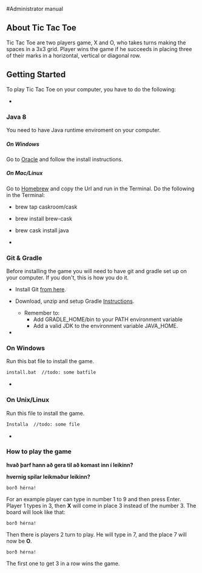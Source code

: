 #Administrator manual

## About Tic Tac Toe

Tic Tac Toe are two players game, X and O, who takes turns making the spaces in a 3x3 grid. Player wins the game if he succeeds in placing three of their marks in a horizontal, vertical or diagonal row. 

## Getting Started
To play Tic Tac Toe on your computer, you have to do the following: 

-
### Java 8
You need to have Java runtime enviroment on your computer. 

##### On Windows
Go to [Oracle](http://www.oracle.com/technetwork/java/javase/downloads/jre7u9-downloads-1859586.html) and follow the install instructions. 

##### On Mac/Linux 
Go to [Homebrew](http://brew.sh) and copy the Url and run in the Terminal. Do the following in the Terminal:

 - brew tap caskroom/cask
 - brew install brew-cask
 - brew cask install java

-
### Git & Gradle
Before installing the game you will need to have git and gradle set up on your computer.  If you don't, this is how you do it.

- Install Git [from here](http://git-scm.com/download/win "Download and install it from here").
- Download, unzip and setup Gradle [Instructions]( https://docs.gradle.org/current/userguide/installation.html "Follow these instructions").    
  - Remember to:
    - Add GRADLE_HOME/bin to your PATH environment variable
    - Add a valid JDK to the environment variable JAVA_HOME.

-
### On Windows
Run this bat file to install the game. 
 ```sh
install.bat  //todo: some batfile
```

-
### On Unix/Linux
Run this file to install the game.
 ```sh
Installa  //todo: some file
```

-
### How to play the game
**hvað þarf hann að gera til að komast inn í leikinn?**

**hvernig spilar leikmaður leikinn?**

	borð hérna!

For an example player can type in number 1 to 9 and then press Enter. Player 1 types in 3, then **X** will come in place 3 instead of the number 3. The board will look like that: 

	borð hérna!

Then there is players 2 turn to play. He will type in 7, and the place 7 will now be **O**.

	borð hérna!

The first one to get 3 in a row wins the game. 
